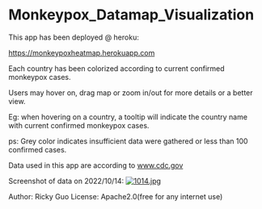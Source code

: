 # Monkeypox_Datamap_Visualization
This app has been deployed @ heroku:

https://monkeypoxheatmap.herokuapp.com

Each country has been colorized according to current confirmed monkeypox cases.

Users may hover on, drag map or zoom in/out for more details or a better view.

Eg: when hovering on a country, a tooltip will indicate the country name with current confirmed monkeypox cases. 

ps: Grey color indicates insufficient data were gathered or less than 100 confirmed cases.

Data used in this app are according to www.cdc.gov

Screenshot of data on 2022/10/14:
[![1014.jpg](https://i.postimg.cc/XYL8ZxWp/1014.jpg)](https://postimg.cc/hXJx6LfB)

Author: Ricky Guo
License: Apache2.0(free for any internet use)